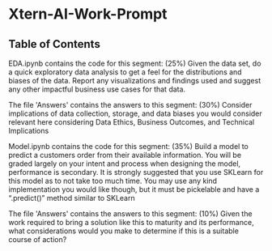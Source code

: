 # Xtern-AI-Work-Prompt

## Table of Contents 

EDA.ipynb contains the code for this segment: (25%)  Given the data set, do a quick exploratory data analysis to get a feel for the distributions and biases of the data.  Report any visualizations and findings used and suggest any other impactful business use cases for that data.

The file 'Answers' contains the answers to this segment: (30%) Consider implications of data collection, storage, and data biases you would consider relevant here considering Data Ethics, Business Outcomes, and Technical Implications

Model.ipynb contains the code for this segment: (35%) Build a model to predict a customers order from their available information.  You will be graded largely on your intent and process when designing the model, performance is secondary. It is strongly suggested that you use SKLearn for this model as to not take too much time.  You may use any kind implementation you would like though, but it must be pickelable and have a “.predict()” method similar to SKLearn

The file 'Answers' contains the answers to this segment: (10%) Given the work required to bring a solution like this to maturity and its performance, what considerations would you make to determine if this is a suitable course of action?
